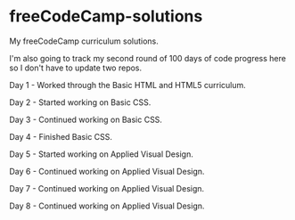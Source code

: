 # freeCodeCamp-solutions
My freeCodeCamp curriculum solutions.

I'm also going to track my second round of 100 days of code progress here so I don't have to update two repos.

Day 1 - Worked through the Basic HTML and HTML5 curriculum.

Day 2 - Started working on Basic CSS.

Day 3 - Continued working on Basic CSS.

Day 4 - Finished Basic CSS.

Day 5 - Started working on Applied Visual Design.

Day 6 - Continued working on Applied Visual Design.

Day 7 - Continued working on Applied Visual Design. 

Day 8 - Continued working on Applied Visual Design. 